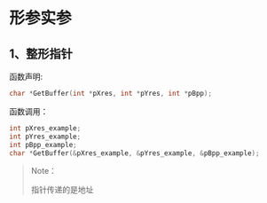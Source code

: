 # 形参实参

## 1、整形指针

函数声明:

```C
char *GetBuffer(int *pXres, int *pYres, int *pBpp);
```

函数调用：

```C
int pXres_example;
int pYres_example;
int pBpp_example;
char *GetBuffer(&pXres_example, &pYres_example, &pBpp_example);
```

> Note：
>
> 指针传递的是地址